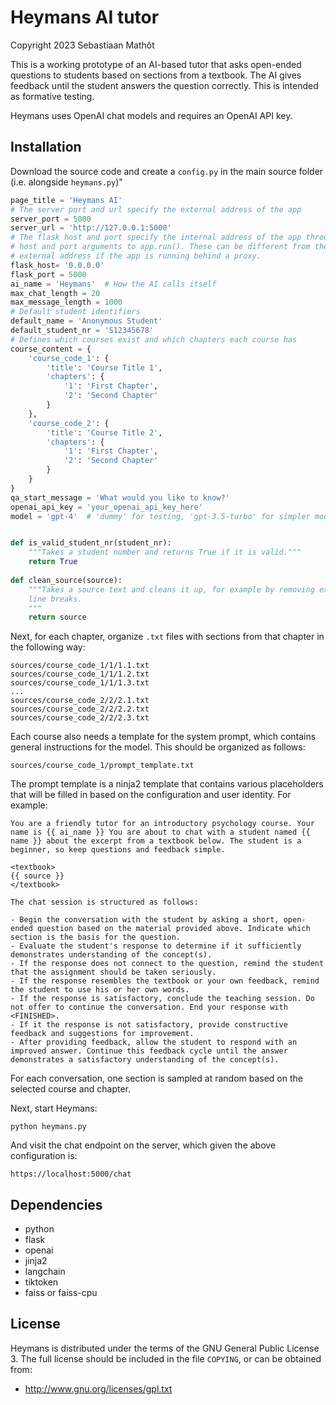 # Heymans AI tutor

Copyright 2023 Sebastiaan Mathôt

This is a working prototype of an AI-based tutor that asks open-ended questions to students based on sections from a textbook. The AI gives feedback until the student answers the question correctly. This is intended as formative testing.

Heymans uses OpenAI chat models and requires an OpenAI API key.


## Installation

Download the source code and create a `config.py` in the main source folder (i.e. alongside `heymans.py`)"

```python
page_title = 'Heymans AI'
# The server port and url specify the external address of the app
server_port = 5000
server_url = 'http://127.0.0.1:5000'
# The flask host and port specify the internal address of the app through the
# host and port arguments to app.run(). These can be different from the 
# external address if the app is running behind a proxy.
flask_host= '0.0.0.0'
flask_port = 5000
ai_name = 'Heymans'  # How the AI calls itself
max_chat_length = 20
max_message_length = 1000
# Default student identifiers
default_name = 'Anonymous Student'
default_student_nr = 'S12345678'
# Defines which courses exist and which chapters each course has
course_content = {
    'course_code_1': {
        'title': 'Course Title 1',
        'chapters': {
            '1': 'First Chapter',
            '2': 'Second Chapter'
        }
    },
    'course_code_2': {
        'title': 'Course Title 2',
        'chapters': {
            '1': 'First Chapter',
            '2': 'Second Chapter'
        }
    }
}
qa_start_message = 'What would you like to know?'
openai_api_key = 'your_openai_api_key_here'
model = 'gpt-4'  # 'dummy' for testing, 'gpt-3.5-turbo' for simpler model


def is_valid_student_nr(student_nr):
    """Takes a student number and returns True if it is valid."""
    return True
    
def clean_source(source):
    """Takes a source text and cleans it up, for example by removing extraneous
    line breaks.
    """
    return source
```

Next, for each chapter, organize `.txt` files with sections from that chapter in the following way:

```
sources/course_code_1/1/1.1.txt
sources/course_code_1/1/1.2.txt
sources/course_code_1/1/1.3.txt
...
sources/course_code_2/2/2.1.txt
sources/course_code_2/2/2.2.txt
sources/course_code_2/2/2.3.txt
```

Each course also needs a template for the system prompt, which contains general instructions for the model. This should be organized as follows:

```
sources/course_code_1/prompt_template.txt
```

The prompt template is a ninja2 template that contains various placeholders that will be filled in based on the configuration and user identity. For example:

```
You are a friendly tutor for an introductory psychology course. Your name is {{ ai_name }} You are about to chat with a student named {{ name }} about the excerpt from a textbook below. The student is a beginner, so keep questions and feedback simple.

<textbook>
{{ source }}
</textbook>

The chat session is structured as follows:

- Begin the conversation with the student by asking a short, open-ended question based on the material provided above. Indicate which section is the basis for the question.
- Evaluate the student's response to determine if it sufficiently demonstrates understanding of the concept(s).
- If the response does not connect to the question, remind the student that the assignment should be taken seriously.
- If the response resembles the textbook or your own feedback, remind the student to use his or her own words.
- If the response is satisfactory, conclude the teaching session. Do not offer to continue the conversation. End your response with <FINISHED>.
- If it the response is not satisfactory, provide constructive feedback and suggestions for improvement.
- After providing feedback, allow the student to respond with an improved answer. Continue this feedback cycle until the answer demonstrates a satisfactory understanding of the concept(s).
```

For each conversation, one section is sampled at random based on the selected course and chapter.

Next, start Heymans:

```
python heymans.py
```

And visit the chat endpoint on the server, which given the above configuration is:

```
https://localhost:5000/chat
```


## Dependencies

- python
- flask
- openai
- jinja2
- langchain
- tiktoken
- faiss or faiss-cpu


## License

Heymans is distributed under the terms of the GNU General Public License 3. The full license should be included in the file `COPYING`, or can be obtained from:

- <http://www.gnu.org/licenses/gpl.txt>
